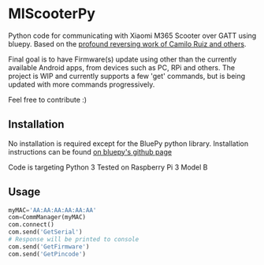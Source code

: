 # MIScooterPy

Python code for communicating with Xiaomi M365 Scooter over GATT using bluepy.
Based on the [profound reversing work of Camilo Ruiz and others](https://github.com/CamiAlfa/M365-BLE-PROTOCOL/blob/master/protocolo).

Final goal is to have Firmware(s) update using other than the currently available Android apps, from devices such as PC, RPi and others. The project is WIP and currently supports a few 'get' commands, but is being updated with more commands progressively.

Feel free to contribute :)


## Installation
No installation is required except for the BluePy python library. Installation instructions can be found [on bluepy's github page](https://github.com/IanHarvey/bluepy)

Code is targeting Python 3 
Tested on Raspberry Pi 3 Model B

## Usage

```python
myMAC='AA:AA:AA:AA:AA:AA'
com=CommManager(myMAC)
com.connect()
com.send('GetSerial')
# Response will be printed to console
com.send('GetFirmware')
com.send('GetPincode')
```

